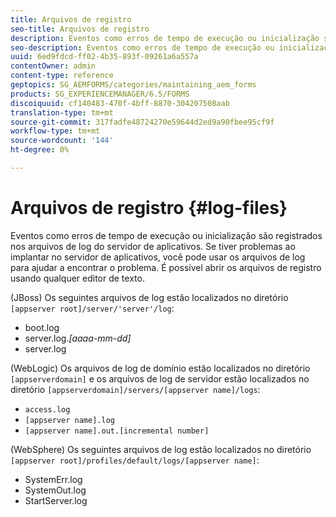 ```yaml
---
title: Arquivos de registro
seo-title: Arquivos de registro
description: Eventos como erros de tempo de execução ou inicialização são registrados nos arquivos de log do servidor de aplicativos, que podem ser abertos usando qualquer editor de texto.
seo-description: Eventos como erros de tempo de execução ou inicialização são registrados nos arquivos de log do servidor de aplicativos, que podem ser abertos usando qualquer editor de texto.
uuid: 6ed9fdcd-ff02-4b35-893f-09261a6a557a
contentOwner: admin
content-type: reference
geptopics: SG_AEMFORMS/categories/maintaining_aem_forms
products: SG_EXPERIENCEMANAGER/6.5/FORMS
discoiquuid: cf140483-470f-4bff-8870-304207508aab
translation-type: tm+mt
source-git-commit: 317fadfe48724270e59644d2ed9a90fbee95cf9f
workflow-type: tm+mt
source-wordcount: '144'
ht-degree: 0%

---
```



# Arquivos de registro {#log-files}

Eventos como erros de tempo de execução ou inicialização são registrados nos arquivos de log do servidor de aplicativos. Se tiver problemas ao implantar no servidor de aplicativos, você pode usar os arquivos de log para ajudar a encontrar o problema. É possível abrir os arquivos de registro usando qualquer editor de texto.

(JBoss) Os seguintes arquivos de log estão localizados no diretório `[appserver root]/server/'server'/log`:

* boot.log
* server.log.*[aaaa-mm-dd]*
* server.log

(WebLogic) Os arquivos de log de domínio estão localizados no diretório `[appserverdomain]` e os arquivos de log de servidor estão localizados no diretório `[appserverdomain]/servers/[appserver name]/logs`:

* `access.log`
* `[appserver name].log`
* `[appserver name].out.[incremental number]`

(WebSphere) Os seguintes arquivos de log estão localizados no diretório `[appserver root]/profiles/default/logs/[appserver name]`:

* SystemErr.log
* SystemOut.log
* StartServer.log

